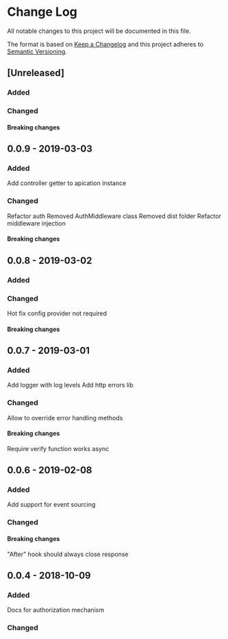 # Change Log
All notable changes to this project will be documented in this file.

The format is based on [Keep a Changelog](http://keepachangelog.com/)
and this project adheres to [Semantic Versioning](http://semver.org/).

## [Unreleased]
### Added
### Changed
#### Breaking changes

## 0.0.9 - 2019-03-03
### Added
Add controller getter to apication instance
### Changed
Refactor auth
Removed AuthMiddleware class
Removed dist folder
Refactor middleware injection
#### Breaking changes

## 0.0.8 - 2019-03-02
### Added
### Changed
Hot fix config provider not required
#### Breaking changes

## 0.0.7 - 2019-03-01
### Added
Add logger with log levels
Add http errors lib
### Changed
Allow to override error handling methods
#### Breaking changes
Require verify function works async
 
## 0.0.6 - 2019-02-08
### Added
Add support for event sourcing
### Changed
#### Breaking changes
 "After" hook should always close response

## 0.0.4 - 2018-10-09
### Added
Docs for authorization mechanism
### Changed